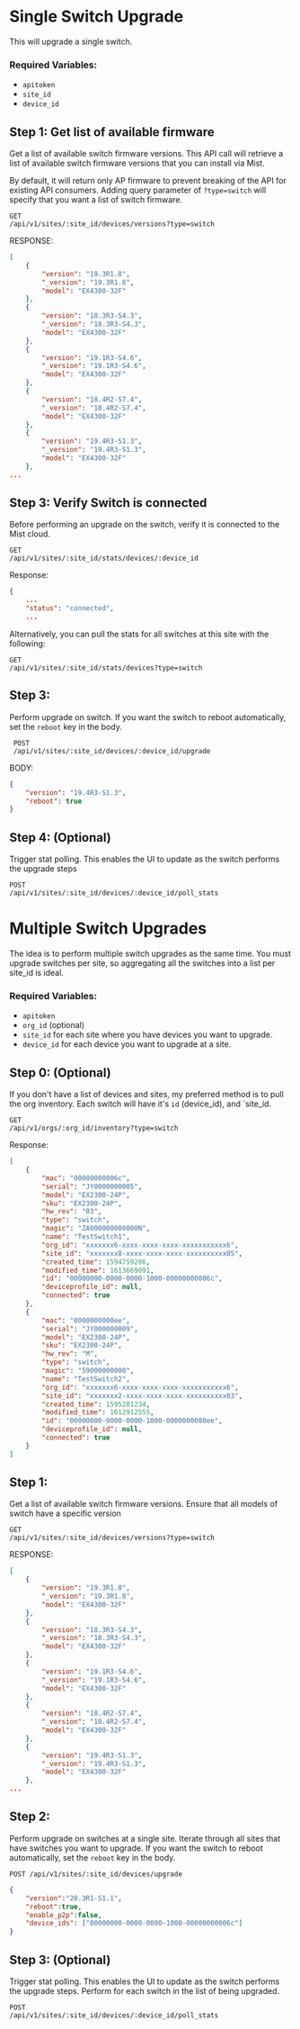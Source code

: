 # Single Switch Upgrade
This will upgrade a single switch.

### Required Variables:
* `apitoken`
* `site_id`
* `device_id`

## Step 1: Get list of available firmware
Get a list of available switch firmware versions.  This API call will retrieve a list of available switch firmware versions that you can install via Mist.

By default, it will return only AP firmware to prevent breaking of the API for existing API consumers.  Adding query parameter of `?type=switch` will specify that you want a list of switch firmware.

```
GET
/api/v1/sites/:site_id/devices/versions?type=switch
```
RESPONSE:
```JSON
[
    {
        "version": "19.3R1.8",
        "_version": "19.3R1.8",
        "model": "EX4300-32F"
    },
    {
        "version": "18.3R3-S4.3",
        "_version": "18.3R3-S4.3",
        "model": "EX4300-32F"
    },
    {
        "version": "19.1R3-S4.6",
        "_version": "19.1R3-S4.6",
        "model": "EX4300-32F"
    },
    {
        "version": "18.4R2-S7.4",
        "_version": "18.4R2-S7.4",
        "model": "EX4300-32F"
    },
    {
        "version": "19.4R3-S1.3",
        "_version": "19.4R3-S1.3",
        "model": "EX4300-32F"
    },
...
```
## Step 3: Verify Switch is connected
Before performing an upgrade on the switch, verify it is connected to the Mist cloud.

```
GET
/api/v1/sites/:site_id/stats/devices/:device_id
```

Response:
```JSON
{
    ...
    "status": "connected",
    ...
```

Alternatively, you can pull the stats for all switches at this site with the following:

```
GET
/api/v1/sites/:site_id/stats/devices?type=switch
```


## Step 3:
Perform upgrade on switch.  If you want the switch to reboot automatically, set the `reboot` key in the body.

```
 POST
 /api/v1/sites/:site_id/devices/:device_id/upgrade
```
BODY:
```JSON
{
    "version": "19.4R3-S1.3",
    "reboot": true
}
```

## Step 4: (Optional)
Trigger stat polling.  This enables the UI to update as the switch performs the upgrade steps

```
POST
/api/v1/sites/:site_id/devices/:device_id/poll_stats
```

#

# Multiple Switch Upgrades
The idea is to perform multiple switch upgrades as the same time. You must upgrade switches per site, so aggregating all the switches into a list per site_id is ideal.

### Required Variables:
* `apitoken`
* `org_id` (optional)
* `site_id`  for each site where you have devices you want to upgrade.
* `device_id` for each device you want to upgrade at a site.


## Step 0: (Optional)
If you don't have a list of devices and sites, my preferred method is to pull the org inventory.  Each switch will have it's `id` (device_id), and `site_id.

```
GET
/api/v1/orgs/:org_id/inventory?type=switch
```

Response:
```JSON
[
    {
        "mac": "00000000006c",
        "serial": "JY0000000005",
        "model": "EX2300-24P",
        "sku": "EX2300-24P",
        "hw_rev": "03",
        "type": "switch",
        "magic": "ZA000000000000N",
        "name": "TestSwitch1",
        "org_id": "xxxxxxx6-xxxx-xxxx-xxxx-xxxxxxxxxxx6",
        "site_id": "xxxxxxx8-xxxx-xxxx-xxxx-xxxxxxxxxx05",
        "created_time": 1594759206,
        "modified_time": 1613669091,
        "id": "00000000-0000-0000-1000-00000000006c",
        "deviceprofile_id": null,
        "connected": true
    },
    {
        "mac": "0000000000ee",
        "serial": "JY000000009",
        "model": "EX2300-24P",
        "sku": "EX2300-24P",
        "hw_rev": "M",
        "type": "switch",
        "magic": "59000000000",
        "name": "TestSwitch2",
        "org_id": "xxxxxxx6-xxxx-xxxx-xxxx-xxxxxxxxxxx6",
        "site_id": "xxxxxxx2-xxxx-xxxx-xxxx-xxxxxxxxxx03",
        "created_time": 1595281234,
        "modified_time": 1612912555,
        "id": "00000000-0000-0000-1000-0000000000ee",
        "deviceprofile_id": null,
        "connected": true
    }
]
```


## Step 1:
Get a list of available switch firmware versions.  Ensure that all models of switch have a specific version

```
GET
/api/v1/sites/:site_id/devices/versions?type=switch
```
RESPONSE:
```JSON
[
    {
        "version": "19.3R1.8",
        "_version": "19.3R1.8",
        "model": "EX4300-32F"
    },
    {
        "version": "18.3R3-S4.3",
        "_version": "18.3R3-S4.3",
        "model": "EX4300-32F"
    },
    {
        "version": "19.1R3-S4.6",
        "_version": "19.1R3-S4.6",
        "model": "EX4300-32F"
    },
    {
        "version": "18.4R2-S7.4",
        "_version": "18.4R2-S7.4",
        "model": "EX4300-32F"
    },
    {
        "version": "19.4R3-S1.3",
        "_version": "19.4R3-S1.3",
        "model": "EX4300-32F"
    },
...
```

## Step 2:
Perform upgrade on switches at a single site.  Iterate through all sites that have switches you want to upgrade.  If you want the switch to reboot automatically, set the `reboot` key in the body.

```
POST /api/v1/sites/:site_id/devices/upgrade
```
```JSON
{
    "version":"20.3R1-S1.1",
    "reboot":true,
    "enable_p2p":false,
    "device_ids": ["00000000-0000-0000-1000-00000000006c"]
}
```

## Step 3: (Optional)
Trigger stat polling.  This enables the UI to update as the switch performs the upgrade steps.  Perform for each switch in the list of being upgraded.

```
POST
/api/v1/sites/:site_id/devices/:device_id/poll_stats
```